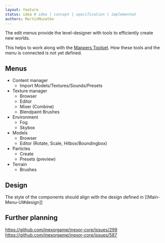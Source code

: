 ```yaml
---
layout: feature
status: idea # idea | concept | specification | implemented
authors: MartinMuzatko
---
```


The edit menus provide the level-designer with tools to efficiently create new worlds.

This helps to work along with the [Mappers Toolset](../custom-weapons-and-tools/Mappers-Toolset.md). How these tools and the menu is connected is not yet defined.

## Menus

* Content manager
    * Import Models/Textures/Sounds/Presets
* Texture manager
    * Browser
    * Editor
    * Mixer (Combine)
    * Blendpaint Brushes
* Environment
    * Fog
    * Skybox
* Models
    * Browser
    * Editor (Rotate, Scale, Hitbox/Boundingbox)
* Particles
    * Create
    * Presets (preview)
* Terrain
    * Brushes


## Design

The style of the components should align with the design defined in [[Main-Menu-UI#design]]


## Further planning

https://github.com/inexorgame/inexor-core/issues/299  
https://github.com/inexorgame/inexor-core/issues/587  
